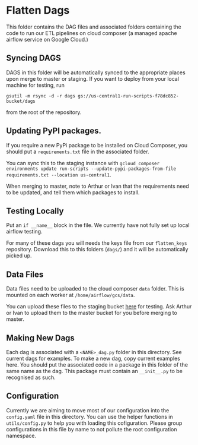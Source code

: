 # Flatten Dags

This folder contains the DAG files and associated folders containing the code to run our ETL pipelines on cloud composer (a managed apache airflow service on Google Cloud.)

## Syncing DAGS

DAGS in this folder will be automatically synced to the appropriate places upon merge to master or staging. If you want to deploy from your local machine for testing, run


```gsutil -m rsync -d -r dags gs://us-central1-run-scripts-f78dc852-bucket/dags```

from the root of the repository.


## Updating PyPI packages.

If you require a new PyPi package to be installed on Cloud Composer, you should put a `requirements.txt` file in the associated folder.

You can sync this to the staging instance with `gcloud composer environments update run-scripts --update-pypi-packages-from-file requirements.txt --location us-central1`.

When merging to master, note to Arthur or Ivan that the requirements need to be updated, and tell them which packages to install.


## Testing Locally

Put an `if __name__` block in the file. We currently have not fully set up local airflow testing.

For many of these dags you will needs the keys file from our `flatten_keys` repository. Download this to
this folders (`dags/`) and it will be automatically picked up.


## Data Files

Data files need to be uploaded to the cloud composer `data` folder. This is mounted on each worker at `/home/airflow/gcs/data`.

You can upload these files to the staging bucket [here](https://console.cloud.google.com/storage/browser/us-central1-run-scripts-f78dc852-bucket/data?project=flatten-staging-271921&ref=https://console.cloud.google.com/storage/browser/us-central1-run-scripts-f78dc852-bucket/data?project%3Dflatten-staging-271921&rapt=AEjHL4N4_yz7VwqBT9_7p15VNp9iHN3Y6yOQY9kqDihm0TTWOMoOR0ZzQLjEiDd2fNz269Z6hoOrRwBxxA2IB-Eh8BOz8_Aedg)
for testing. Ask Arthur or Ivan to upload them to the master bucket for you before merging to master.

## Making New Dags

Each dag is associated with a `<NAME>_dag.py` folder in this directory. See current dags for examples. To make a new dag,
copy current examples here. You should put the associated code in a package in this folder of the same name as the dag.
This package must contain an `__init__.py` to be recognised as such.


## Configuration

Currently we are aiming to move most of our configuration into the `config.yaml` file in this directory.
You can use the helper functions in `utils/config.py` to help you with loading this cofiguration.
Please group configurations in this file by name to not pollute the root configuration namespace.